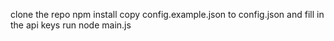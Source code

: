 clone the repo
npm install
copy config.example.json to config.json and fill in the api keys
run node main.js